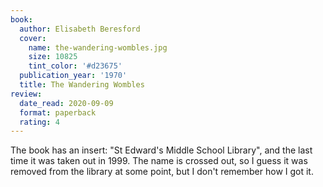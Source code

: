 ```yaml
---
book:
  author: Elisabeth Beresford
  cover:
    name: the-wandering-wombles.jpg
    size: 10825
    tint_color: '#d23675'
  publication_year: '1970'
  title: The Wandering Wombles
review:
  date_read: 2020-09-09
  format: paperback
  rating: 4
---
```


The book has an insert: "St Edward's Middle School Library", and the last time it was taken out in 1999.
The name is crossed out, so I guess it was removed from the library at some point, but I don't remember how I got it.